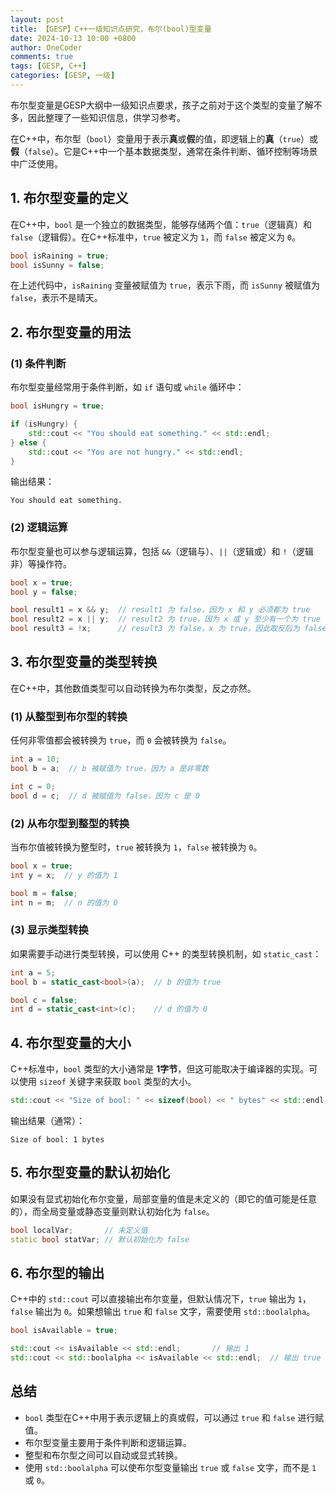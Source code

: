 ```yaml
---
layout: post
title: 【GESP】C++一级知识点研究，布尔(bool)型变量
date: 2024-10-13 10:00 +0800
author: OneCoder
comments: true
tags: [GESP, C++]
categories: [GESP, 一级]
---
```

布尔型变量是GESP大纲中一级知识点要求，孩子之前对于这个类型的变量了解不多，因此整理了一些知识信息，供学习参考。

<!--more-->

在C++中，布尔型（`bool`）变量用于表示**真**或**假**的值，即逻辑上的**真**（`true`）或**假**（`false`）。它是C++中一个基本数据类型，通常在条件判断、循环控制等场景中广泛使用。

## 1. **布尔型变量的定义**

在C++中，`bool` 是一个独立的数据类型，能够存储两个值：`true`（逻辑真）和 `false`（逻辑假）。在C++标准中，`true` 被定义为 `1`，而 `false` 被定义为 `0`。

```cpp
bool isRaining = true;
bool isSunny = false;
```

在上述代码中，`isRaining` 变量被赋值为 `true`，表示下雨，而 `isSunny` 被赋值为 `false`，表示不是晴天。

## 2. **布尔型变量的用法**

### (1) **条件判断**

布尔型变量经常用于条件判断，如 `if` 语句或 `while` 循环中：

```cpp
bool isHungry = true;

if (isHungry) {
    std::cout << "You should eat something." << std::endl;
} else {
    std::cout << "You are not hungry." << std::endl;
}
```

输出结果：

```console
You should eat something.
```

### (2) **逻辑运算**

布尔型变量也可以参与逻辑运算，包括 `&&`（逻辑与）、`||`（逻辑或）和 `!`（逻辑非）等操作符。

```cpp
bool x = true;
bool y = false;

bool result1 = x && y;  // result1 为 false，因为 x 和 y 必须都为 true
bool result2 = x || y;  // result2 为 true，因为 x 或 y 至少有一个为 true
bool result3 = !x;      // result3 为 false，x 为 true，因此取反后为 false
```

## 3. **布尔型变量的类型转换**

在C++中，其他数值类型可以自动转换为布尔类型，反之亦然。

### (1) **从整型到布尔型的转换**

任何非零值都会被转换为 `true`，而 `0` 会被转换为 `false`。

```cpp
int a = 10;
bool b = a;  // b 被赋值为 true，因为 a 是非零数

int c = 0;
bool d = c;  // d 被赋值为 false，因为 c 是 0
```

### (2) **从布尔型到整型的转换**

当布尔值被转换为整型时，`true` 被转换为 `1`，`false` 被转换为 `0`。

```cpp
bool x = true;
int y = x;  // y 的值为 1

bool m = false;
int n = m;  // n 的值为 0
```

### (3) **显示类型转换**

如果需要手动进行类型转换，可以使用 C++ 的类型转换机制，如 `static_cast`：

```cpp
int a = 5;
bool b = static_cast<bool>(a);  // b 的值为 true

bool c = false;
int d = static_cast<int>(c);    // d 的值为 0
```

## 4. **布尔型变量的大小**

C++标准中，`bool` 类型的大小通常是 **1字节**，但这可能取决于编译器的实现。可以使用 `sizeof` 关键字来获取 `bool` 类型的大小。

```cpp
std::cout << "Size of bool: " << sizeof(bool) << " bytes" << std::endl;
```

输出结果（通常）：

```console
Size of bool: 1 bytes
```

## 5. **布尔型变量的默认初始化**

如果没有显式初始化布尔变量，局部变量的值是未定义的（即它的值可能是任意的），而全局变量或静态变量则默认初始化为 `false`。

```cpp
bool localVar;       // 未定义值
static bool statVar; // 默认初始化为 false
```

## 6. **布尔型的输出**

C++中的 `std::cout` 可以直接输出布尔变量，但默认情况下，`true` 输出为 `1`，`false` 输出为 `0`。如果想输出 `true` 和 `false` 文字，需要使用 `std::boolalpha`。

```cpp
bool isAvailable = true;

std::cout << isAvailable << std::endl;       // 输出 1
std::cout << std::boolalpha << isAvailable << std::endl;  // 输出 true
```

## 总结

- `bool` 类型在C++中用于表示逻辑上的真或假，可以通过 `true` 和 `false` 进行赋值。
- 布尔型变量主要用于条件判断和逻辑运算。
- 整型和布尔型之间可以自动或显式转换。
- 使用 `std::boolalpha` 可以使布尔型变量输出 `true` 或 `false` 文字，而不是 `1` 或 `0`。
